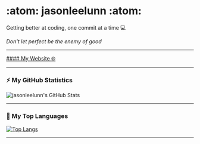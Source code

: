 # :atom: jasonleelunn :atom:

Getting better at coding, one commit at a time :computer:  

*Don't let perfect be the enemy of good*

---

[#### My Website :globe_with_meridians:][website]

---

### :zap: My GitHub Statistics

<img alt="jasonleelunn's GitHub Stats" src="https://github-readme-stats.vercel.app/api?username=jasonleelunn&show_icons=true&theme=dark&count_private=true&include_all_commits=true" />  


---

### :rocket: My Top Languages

[![Top Langs](https://github-readme-stats.vercel.app/api/top-langs/?username=jasonleelunn&layout=compact&langs_count=6&theme=dark)](https://github.com/anuraghazra/github-readme-stats)

---

[website]: https://jasonleelunn.github.io/react-personal-web-page/
